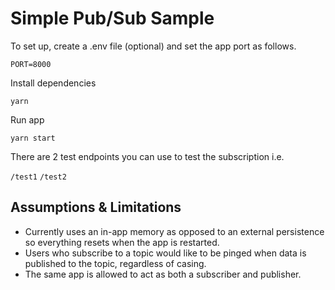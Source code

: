 # Simple Pub/Sub Sample

To set up, create a .env file (optional) and set the app port as follows.

`PORT=8000`

Install dependencies

`yarn`

Run app

`yarn start`


There are 2 test endpoints you can use to test the subscription i.e. 

`/test1`
`/test2`

## Assumptions & Limitations

- Currently uses an in-app memory as opposed to an external persistence so everything resets when the app is restarted.
- Users who subscribe to a topic would like to be pinged when data is published to the topic, regardless of casing.
- The same app is allowed to act as both a subscriber and publisher.
